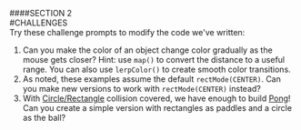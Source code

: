 ####SECTION 2  
#CHALLENGES  
Try these challenge prompts to modify the code we've written:

1. Can you make the color of an object change color gradually as the mouse gets closer? Hint: use `map()` to convert the distance to a useful range. You can also use `lerpColor()` to create smooth color transitions.
2. As noted, these examples assume the default `rectMode(CENTER)`. Can you make new versions to work with `rectMode(CENTER)` instead?
2. With [Circle/Rectangle](circle-rectangle.php) collision covered, we have enough to build [Pong](http://en.wikipedia.org/wiki/Pong)! Can you create a simple version with rectangles as paddles and a circle as the ball?